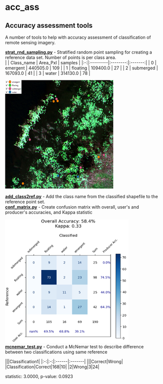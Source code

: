 # acc_ass
## Accuracy assessment tools
A number of tools to help with accuracy assessment of classification of remote sensing imagery.

<b>[strat_rnd_sampling.py](https://github.com/timwh/acc_ass/blob/main/strat_rnd_sampling.py)</b>  - Stratified random point sampling for creating a reference data set. Number of points is per class area. <br>
  | | Class_name | Area_Pxl	| samples |
  |:-:|:---------|:--------:|:-------:|
  | 0 |	emergent |	440505.0	| 109 |
  | 1	| floating	| 109400.0	| 27 |
  | 2	| submerged	| 167093.0	| 41 |
  | 3	| water	| 314130.0 |	78 |

<img src="https://github.com/timwh/acc_ass/blob/main/images/Screenshot%202025-03-31093809.png" width="350" height="350" />

<b>[add_class2ref.py](https://github.com/timwh/acc_ass/blob/main/add_class2ref.py)</b> - Add the class name from the classified shapefile to the reference point set. <br>
<b>[conf_matrix.py](https://github.com/timwh/acc_ass/blob/main/conf_matrix.py)</b> - Create confusion matrix with overall, user's and producer's accuracies, and Kappa statistic

<img src="https://github.com/timwh/acc_ass/blob/main/images/Screenshot2025-03-28160534.png" width="400" height="400" /><br>
<b>[mcnemar_test.py](https://github.com/timwh/acc_ass/blob/main/mcnemar_test.py)</b> - Conduct a McNemar test to describe difference between two classifications using same reference

|||Classification1|
|:-:|:-:|:------|:-------|
|||Correct|Wrong|
|Classification|Correct|168|10|
|2|Wrong|3|24|

statistic: 3.0000, p-value: 0.0923
